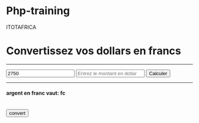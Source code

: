 # Php-training
ITOTAFRICA


<?php

function convertion($taux,$montant){

    $solution= $taux *$montant;

     return $solution;
}
$taux= isset($_POST['taux']) ?$_POST['taux']:'1' ;
$montant=isset( $_POST['montant']) ?$_POST['montant']:'1';

?>
<!DOCTYPE html>
<html lang="en">
<head>
    <meta charset="UTF-8">
    <meta name="viewport" content="width=device-width, initial-scale=1.0">
    <link rel="stylesheet" href="style.css">
    <title>convertion dollars & francs</title>
</head>
<body>
    <h1>Convertissez vos dollars en francs</h1>
    <hr>
   <form action="" method="post">

   <input type="number"  name="taux"  required placeholder="Entrez le taux de change" value="2750">
    <input type="number" name="montant" required  placeholder="Entrez le montant en dollar">
    <button type="submit">Calculer</button>

   </form>
   <hr>
   <h4> argent en franc vaut: <span><?= convertion($taux,$montant) ?> fc</span> </h4>
   <br>
   <input type="submit" value="convert"
   
</body>
</html>
